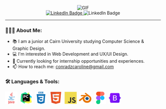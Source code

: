 
<div id="header" align="center">
  <img src="https://media.giphy.com/media/kt6QK3u2P8WM1M704P/giphy.gif" alt="GIF" width="150"/>
</div>

<div id="socials" align="center">
<div id="badges">
    <a href="https://www.linkedin.com/in/carolinepearlconrad">
  <img src="https://img.shields.io/badge/LinkedIn-blue?style=for-the-badge&logo=linkedin&logoColor=white" alt="LinkedIn Badge"/>
    </a>
  <img src="https://img.shields.io/badge/my website-red?style=for-the-badge&logoColor=white" alt="LinkedIn Badge"/>
</div>
</div>
<hr>

<!-- <h1 align="center"> hey there
  <img src="https://media.giphy.com/media/hvRJCLFzcasrR4ia7z/giphy.gif" width="30px"/>
</h1> -->



### 💁🏻‍♀️ About Me:
  - 📚 I am a junior at Cairn University studying Computer Science & Graphic Design.
  - 💻 I'm interested in Web Development and UX/UI Design.
  - 🌟 Currently looking for internship opportunities and experiences.
  - 📫 How to reach me: conradzcaroline@gmail.com

### 🛠 Languages & Tools:
  <img src="https://github.com/devicons/devicon/blob/master/icons/java/java-original-wordmark.svg" title="Java" alt="Java" width="40" height="40"/>&nbsp;
  <img src ="https://github.com/devicons/devicon/blob/master/icons/pycharm/pycharm-original.svg" title="Pycharm" alt="Pycharm" width="40" height="40" />&nbsp;
  <img src="https://github.com/devicons/devicon/blob/master/icons/css3/css3-plain-wordmark.svg"  title="CSS3" alt="CSS" width="40" height="40"/>&nbsp;
  <img src="https://github.com/devicons/devicon/blob/master/icons/html5/html5-original.svg" title="HTML5" alt="HTML" width="40" height="40"/>&nbsp;
  <img src="https://github.com/devicons/devicon/blob/master/icons/javascript/javascript-original.svg" title="JavaScript" alt="JavaScript" width="40" height="40"/>&nbsp;
   <img src="https://github.com/devicons/devicon/blob/master/icons/blender/blender-original.svg" title="Blender" alt="Blender" width="40" height="40"/>&nbsp;
   <img src ="https://github.com/devicons/devicon/blob/master/icons/figma/figma-original.svg" title="Figma" alt="Figma" width="40" height="40" />&nbsp;
  <img src ="https://github.com/devicons/devicon/blob/master/icons/bootstrap/bootstrap-original.svg" title="Bootstrap" alt="Bootstrap" width="40" height="40" />&nbsp;



